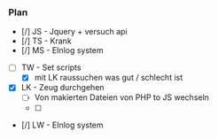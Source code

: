 ### Plan
* [/] JS -  Jquery + versuch api
* [/] TS - Krank
* [/] MS - EInlog system
* [ ] TW - Set scripts
	* [X] mit LK raussuchen was gut / schlecht ist
* [x] LK - Zeug durchgehen
	* [ ] Von makierten Dateien von PHP to JS wechseln
	* [ ] 
* [/] LW -  EInlog system